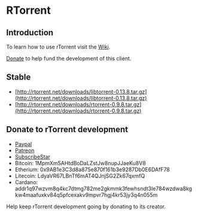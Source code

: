 RTorrent
========

Introduction
------------

To learn how to use rTorrent visit the [Wiki](https://github.com/rakshasa/rtorrent/wiki).

[Donate](https://rakshasa.github.io/rtorrent/donate.html) to help fund the development of this client.

Stable
------

 * [http://rtorrent.net/downloads/libtorrent-0.13.8.tar.gz](http://rtorrent.net/downloads/libtorrent-0.13.8.tar.gz)
 * [http://rtorrent.net/downloads/rtorrent-0.9.8.tar.gz](http://rtorrent.net/downloads/rtorrent-0.9.8.tar.gz)

Donate to rTorrent development
------------------------------

 * [Paypal](https://paypal.me/jarisundelljp)
 * [Patreon](https://www.patreon.com/rtorrent)
 * [SubscribeStar](https://www.subscribestar.com/rtorrent)
 * Bitcoin: 1MpmXm5AHtdBoDaLZstJw8nupJJaeKu8V8
 * Etherium: 0x9AB1e3C3d8a875e870f161b3e9287Db0E6DAfF78
 * Litecoin: LdyaVR67LBnTf6mAT4QJnjSG2Zk67qxmfQ
 * Cardano: addr1q97wzvm8q4kc7dtmg782me2gkmmk3fewhsndt3le784wzdwa8kgkw4maafuxkv84q5pfcexakv9mpvr7hgj4kr53jy3q4n055m

Help keep rTorrent development going by donating to its creator.
